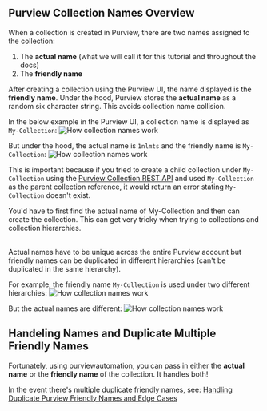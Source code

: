 ## **Purview Collection Names Overview**

When a collection is created in Purview, there are two names assigned to the collection:

1. The **actual name** (what we will call it for this tutorial and throughout the docs) 
2. The **friendly name**

After creating a collection using the Purview UI, the name displayed is the **friendly name**. Under the hood, Purview stores the **actual name** as a random six character string. This avoids collection name collision. 

In the below example in the Purview UI, a collection name is displayed as `My-Collection`:
![How collection names work](../img/how-purview-names-work/image01.png)

But under the hood, the actual name is `1nlmts` and the friendly name is `My-Collection`:
![How collection names work](../img/how-purview-names-work/image02.png)

This is important because if you tried to create a child collection under `My-Collection` using the [Purview Collection REST API](https://learn.microsoft.com/en-us/rest/api/purview/catalogdataplane/collection/create-or-update?tabs=HTTP) and used `My-Collection` as the parent collection reference, it would return an error stating `My-Collection` doesn't exist.

You'd have to first find the actual name of My-Collection and then can create the collection. This can get very tricky when trying to collections and collection hierarchies.

<br>
Actual names have to be unique across the entire Purview account but friendly names can be duplicated in different hierarchies (can't be duplicated in the same hierarchy).

For example, the friendly name `My-Collection` is used under two different hierarchies:
![How collection names work](../img/how-purview-names-work/image03.png)

But the actual names are different:
![How collection names work](../img/how-purview-names-work/image04.png)
 

## **Handeling Names and Duplicate Multiple Friendly Names**
Fortunately, using purviewautomation, you can pass in either the **actual name** or the **friendly name** of the collection. It handles both! 

In the event there's multiple duplicate friendly names, see: [Handling Duplicate Purview Friendly Names and Edge Cases](handeling-multiple-duplicate-friendly-names.md)